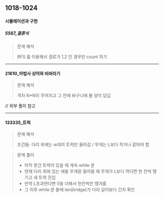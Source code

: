 ## 1018-1024

#### 시뮬레이션과 구현 

##### 5567_결혼식

> 문제 해석
>
> BFS 를 이용해서 경로가 1,2 인 경우만 count 하기 

<hr>

#### 21610_마법사 상어와 비바라기

> 문제 해석 
>
> 격자 N*N이 주어지고 그 안에 바구니에 물 양이 담김

// 외부 풀이 참고 

<hr>

#### 133335_트럭

> 문제 해석 
>
> 조건들: 다리 위에는 w대의 트럭만 올라감 / 무게는 L보다 작거나 같아야 함

> 문제 풀이
>
> - 아직 못간 트럭이 있을 때 계속 while 문 
> - 현재 다리 위에 있는 애들 무게랑  들어올 애 무게가 L보다 작다면 한 칸씩 땡기고 새 트럭 진입 
> - 만약 L초과한다면 0을 더해서 한칸씩만 땡겨줌 
> - 그 이후 while 문 돌때 len(bridge)가 다리 길이보다 긴지 확인



